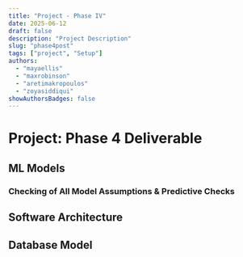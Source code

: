 ```yaml
---
title: "Project - Phase IV"
date: 2025-06-12
draft: false
description: "Project Description"
slug: "phase4post"
tags: ["project", "Setup"]
authors:
  - "mayaellis"
  - "maxrobinson"
  - "aretimakropoulos"
  - "zoyasiddiqui"
showAuthorsBadges: false
---
```


# Project: Phase 4 Deliverable

## ML Models

### Checking of All Model Assumptions & Predictive Checks

## Software Architecture

## Database Model
